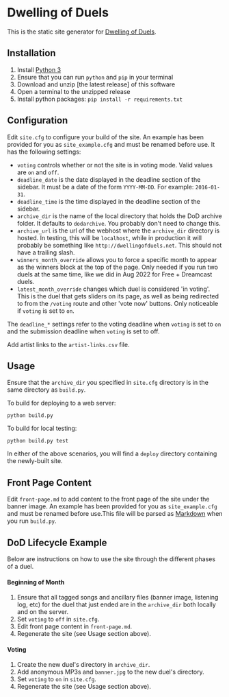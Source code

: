 # Dwelling of Duels

This is the static site generator for [Dwelling of Duels].

## Installation

1. Install [Python 3]
2. Ensure that you can run `python` and `pip` in your terminal
3. Download and unzip [the latest release] of this software
4. Open a terminal to the unzipped release
5. Install python packages: `pip install -r requirements.txt`

## Configuration

Edit `site.cfg` to configure your build of the site. An example has been
provided for you as `site_example.cfg` and must be renamed before use. It has
the following settings:

- `voting` controls whether or not the site is in voting mode. Valid values are
`on` and `off`.
- `deadline_date` is the date displayed in the deadline section of the sidebar.
It must be a date of the form `YYYY-MM-DD`. For example: `2016-01-31`.
- `deadline_time` is the time displayed in the deadline section of the sidebar.
- `archive_dir` is the name of the local directory that holds the DoD archive
folder. It defaults to `dodarchive`. You probably don't need to change this.
- `archive_url` is the url of the webhost where the `archive_dir` directory is 
hosted. In testing, this will be `localhost`, while in production it will
probably be something like `http://dwellingofduels.net`. This should
not have a trailing slash.
- `winners_month_override` allows you to force a specific month to appear as the 
winners block at the top of the page. Only needed if you run two duels at the 
same time, like we did in Aug 2022 for Free + Dreamcast duels.
- `latest_month_override` changes which duel is considered 'in voting'. This is
the duel that gets sliders on its page, as well as being redirected to from the
`/voting` route and other 'vote now' buttons. Only noticeable if `voting` is set 
to `on`. 

The `deadline_*` settings refer to the voting deadline when `voting` is set to
`on` and the submission deadline when `voting` is set to off.

Add artist links to the `artist-links.csv` file.

## Usage

Ensure that the `archive_dir` you specified in `site.cfg` directory is in the
same directory as `build.py`.

To build for deploying to a web server:

`python build.py`

To build for local testing:

`python build.py test`

In either of the above scenarios, you will find a `deploy` directory containing
the newly-built site.

## Front Page Content

Edit `front-page.md` to add content to the front page of the site under the
banner image. An example has been provided for you as `site_example.cfg` and
must be renamed before use.This file will be parsed as [Markdown] when you run
`build.py`.

## DoD Lifecycle Example

Below are instructions on how to use the site through the different phases of
a duel.

#### Beginning of Month

1. Ensure that all tagged songs and ancillary files (banner image, listening
   log, etc) for the duel that just ended are in the `archive_dir` both locally
   and on the server.
2. Set `voting` to `off` in `site.cfg`.
3. Edit front page content in `front-page.md`.
4. Regenerate the site (see Usage section above).

#### Voting

1. Create the new duel's directory in `archive_dir`.
2. Add anonymous MP3s and `banner.jpg` to the new duel's directory.
3. Set `voting` to `on` in `site.cfg`.
4. Regenerate the site (see Usage section above).

[Dwelling of Duels]: http://dwellingofduels.net/
[Python 3]: https://www.python.org/
[Markdown]: https://daringfireball.net/projects/markdown/syntax
